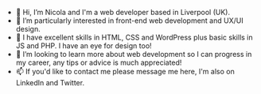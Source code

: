 - 👋 Hi, I’m Nicola and I'm a web developer based in Liverpool (UK).
- 👀 I’m particularly interested in front-end web development and UX/UI design.
- 🌱 I have excellent skills in HTML, CSS and WordPress plus basic skills in JS and PHP. I have an eye for design too! 
- 💞️ I’m looking to learn more about web development so I can progress in my career, any tips or advice is much appreciated!
- 📫 If you'd like to contact me please message me here, I'm also on LinkedIn and Twitter.

<!---
Nixter2310/Nixter2310 is a ✨ special ✨ repository because its `README.md` (this file) appears on your GitHub profile.
You can click the Preview link to take a look at your changes.
--->
